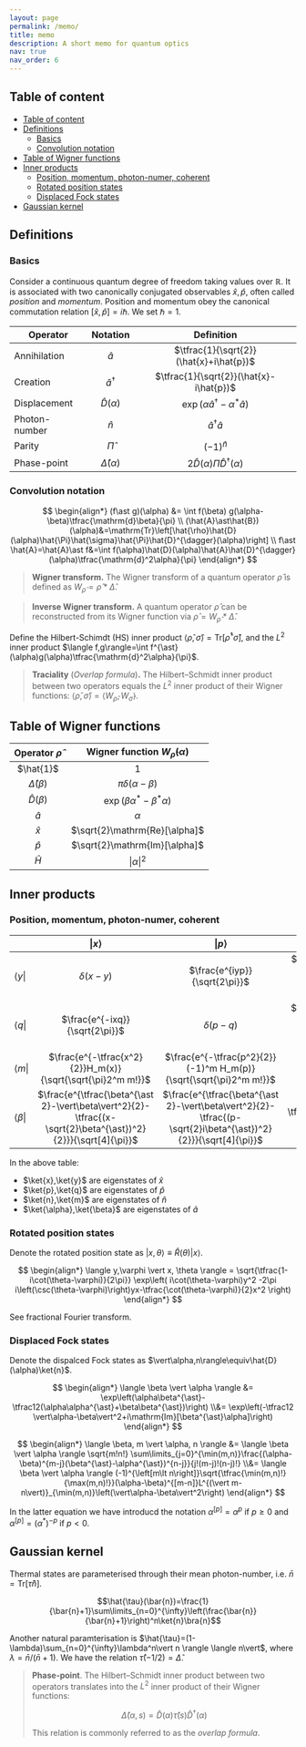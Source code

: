 ```yaml
---
layout: page
permalink: /memo/
title: memo
description: A short memo for quantum optics
nav: true
nav_order: 6
---
```


## Table of content

- [Table of content](#table-of-content)
- [Definitions](#definitions)
  - [Basics](#basics)
  - [Convolution notation](#convolution-notation)
- [Table of Wigner functions](#table-of-wigner-functions)
- [Inner products](#inner-products)
  - [Position, momentum, photon-numer, coherent](#position-momentum-photon-numer-coherent)
  - [Rotated position states](#rotated-position-states)
  - [Displaced Fock states](#displaced-fock-states)
- [Gaussian kernel](#gaussian-kernel)

## Definitions

### Basics

Consider a continuous quantum degree of freedom taking values over $\mathbb{R}$. It is associated with two canonically conjugated observables $\hat{x},\hat{p}$, often called _position_ and _momentum_. Position and momentum obey the canonical commutation relation $[\hat{x},\hat{p}]=i\hbar$. We set $\hbar=1$.

| Operator      |        Notation        |                      Definition                      |
| ------------- | :--------------------: | :--------------------------------------------------: |
| Annihilation  |       $\hat{a}$        |       $\tfrac{1}{\sqrt{2}}(\hat{x}+i\hat{p})$        |
| Creation      |  $\hat{a}^{\dagger}$   |       $\tfrac{1}{\sqrt{2}}(\hat{x}-i\hat{p})$        |
| Displacement  |   $\hat{D}(\alpha)$    | $\exp(\alpha\hat{a}^{\dagger}-\alpha^{\ast}\hat{a})$ |
| Photon-number |       $\hat{n}$        |              $\hat{a}^{\dagger}\hat{a}$              |
| Parity        |      $\hat{\Pi}$       |                   $(-1)^{\hat{n}}$                   |
| Phase-point   | $\hat{\Delta}(\alpha)$ | $2\hat{D}(\alpha)\hat{\Pi}\hat{D}^{\dagger}(\alpha)$ |

### Convolution notation

$$
\begin{align*}
(f\ast g)(\alpha) &= \int f(\beta) g(\alpha-\beta)\tfrac{\mathrm{d}\beta}{\pi}
\\
(\hat{A}\ast\hat{B})(\alpha)&=\mathrm{Tr}\left[\hat{\rho}\hat{D}(\alpha)\hat{\Pi}\hat{\sigma}\hat{\Pi}\hat{D}^{\dagger}(\alpha)\right]
\\
f\ast \hat{A}=\hat{A}\ast f&=\int f(\alpha)\hat{D}(\alpha)\hat{A}\hat{D}^{\dagger}(\alpha)\tfrac{\mathrm{d}^2\alpha}{\pi}
\end{align*}
$$

> **Wigner transform.** The Wigner transform of a quantum operator $\hat{\rho}$ is defined as $W_{\hat{\rho}}=\hat{\rho}\ast\hat{\Delta}$.

> **Inverse Wigner transform.** A quantum operator $\hat{\rho}$ can be reconstructed from its Wigner function via $\hat{\rho}=W_{\hat{\rho}}\ast\hat{\Delta}$.

Define the Hilbert-Schimdt (HS) inner product $\langle\hat{\rho},\hat{\sigma}\rangle=\mathrm{Tr}\big[\hat{\rho}^{\dagger}\hat{\sigma}\big]$, and the $L^{2}$ inner product $\langle f,g\rangle=\int f^{\ast}(\alpha)g(\alpha)\tfrac{\mathrm{d}^2\alpha}{\pi}$.

> **Traciality** (_Overlap formula_)**.** The Hilbert–Schmidt inner product between two operators equals the $L^2$ inner product of their Wigner functions: $\langle\hat{\rho},\hat{\sigma}\rangle=\langle W_{\hat{\rho}},W_{\hat{\sigma}}\rangle$.

## Table of Wigner functions

| Operator $\hat{\rho}$ |   Wigner function $W_{\hat{\rho}}(\alpha)$    |
| :-------------------: | :-------------------------------------------: |
|       $\hat{1}$       |                       1                       |
| $\hat{\Delta}(\beta)$ |           $\pi\delta(\alpha-\beta)$           |
|   $\hat{D}(\beta)$    | $\exp(\beta\alpha^{\ast}-\beta^{\ast}\alpha)$ |
|       $\hat{a}$       |                   $\alpha$                    |
|       $\hat{x}$       |         $\sqrt{2}\mathrm{Re}[\alpha]$         |
|       $\hat{p}$       |         $\sqrt{2}\mathrm{Im}[\alpha]$         |
|       $\hat{H}$       |             $\vert\alpha\vert^2$              |

## Inner products

### Position, momentum, photon-numer, coherent

|                      |                                               $\vert x\rangle$                                                |                                                $\vert p\rangle$                                                |                          $\vert n\rangle$                           |                                       $\vert \alpha \rangle$                                        |
| :------------------- | :-----------------------------------------------------------------------------------------------------------: | :------------------------------------------------------------------------------------------------------------: | :-----------------------------------------------------------------: | :-------------------------------------------------------------------------------------------------: |
| $\langle y\vert$     |                                                 $\delta(x-y)$                                                 |                                         $\frac{e^{iyp}}{\sqrt{2\pi}}$                                          |     $\frac{e^{-\tfrac{y^2}{2}}H_n(y)}{\sqrt{\sqrt{\pi}2^n n!}}$     | $\frac{e^{\tfrac{\alpha^2-\vert\alpha\vert^2}{2}-\tfrac{(y-\sqrt{2}\alpha)^2}{2}}}{\sqrt[4]{\pi}}$  |
| $\langle q\vert$     |                                        $\frac{e^{-ixq}}{\sqrt{2\pi}}$                                         |                                                 $\delta(p-q)$                                                  | $\frac{e^{-\tfrac{q^2}{2}}(-1)^n H_n(q)}{\sqrt{\sqrt{\pi}2^n n!}}$  | $\frac{e^{\tfrac{\alpha^2-\vert\alpha\vert^2}{2}-\tfrac{(q+\sqrt{2}i\alpha)^2}{2}}}{\sqrt[4]{\pi}}$ |
| $\langle m\vert$     |                          $\frac{e^{-\tfrac{x^2}{2}}H_m(x)}{\sqrt{\sqrt{\pi}2^m m!}}$                          |                       $\frac{e^{-\tfrac{p^2}{2}}(-1)^m H_m(p)}{\sqrt{\sqrt{\pi}2^m m!}}$                       |                               $[n=m]$                               |                   $\frac{e^{-\tfrac{\vert\alpha\vert^2}{2}}\alpha^m}{\sqrt{m!}}$                    |
| $\langle \beta\vert$ | $\frac{e^{\tfrac{\beta^{\ast 2}-\vert\beta\vert^2}{2}-\tfrac{(x-\sqrt{2}\beta^{\ast})^2}{2}}}{\sqrt[4]{\pi}}$ | $\frac{e^{\tfrac{\beta^{\ast 2}-\vert\beta\vert^2}{2}-\tfrac{(p-\sqrt{2}i\beta^{\ast})^2}{2}}}{\sqrt[4]{\pi}}$ | $\frac{e^{-\tfrac{\vert\beta\vert^2}{2}}\beta^{\ast n}}{\sqrt{n!}}$ |           $e^{i\mathrm{Im}[\beta^{\ast}\alpha]}e^{-\tfrac{\vert\alpha-\beta\vert^2}{2}}$            |

In the above table:

- $\ket{x},\ket{y}$ are eigenstates of $\hat{x}$
- $\ket{p},\ket{q}$ are eigenstates of $\hat{p}$
- $\ket{n},\ket{m}$ are eigenstates of $\hat{n}$
- $\ket{\alpha},\ket{\beta}$ are eigenstates of $\hat{a}$

### Rotated position states

Denote the rotated position state as $\vert x,\theta\rangle\equiv\hat{R}(\theta)\vert x\rangle$.

$$
\begin{align*}
    \langle y,\varphi \vert x, \theta \rangle
    =
    \sqrt{\tfrac{1-i\cot(\theta-\varphi)}{2\pi}}
    \exp\left(
    i\cot(\theta-\varphi)y^2
    -2\pi i\left(\csc(\theta-\varphi)\right)yx-\tfrac{\cot(\theta-\varphi)}{2}x^2
    \right)
\end{align*}
$$

See fractional Fourier transform.

### Displaced Fock states

Denote the dispalced Fock states as $\vert\alpha,n\rangle\equiv\hat{D}(\alpha)\ket{n}$.

$$
\begin{align*}
\langle \beta \vert \alpha \rangle
&= \exp\left(\alpha\beta^{\ast}-\tfrac12(\alpha\alpha^{\ast}+\beta\beta^{\ast})\right)
\\&=
\exp\left(-\tfrac12 \vert\alpha-\beta\vert^2+i\mathrm{Im}[\beta^{\ast}\alpha]\right)
\end{align*}
$$

$$
\begin{align*}
\langle \beta, m \vert \alpha, n \rangle
&= \langle \beta \vert \alpha \rangle \sqrt{m!n!} \sum\limits_{j=0}^{\min(m,n)}\frac{(\alpha-\beta)^{m-j}(\beta^{\ast}-\alpha^{\ast})^{n-j}}{j!(m-j)!(n-j)!}
\\&=
\langle \beta \vert \alpha \rangle
(-1)^{\left[m\lt n\right]}\sqrt{\tfrac{\min(m,n)!}{\max(m,n)!}}(\alpha-\beta)^{[m-n]}L^{(\vert m-n\vert)}_{\min(m,n)}\left(\vert\alpha-\beta\vert^2\right)
\end{align*}
$$

In the latter equation we have introducd the notation $\alpha^{[p]}=\alpha^{p}$ if $p\geq 0$ and $\alpha^{[p]}=(\alpha^{\ast})^{-p}$ if $p<0$.

## Gaussian kernel

Thermal states are parameterised through their mean photon-number, i.e. $\bar{n}=\mathrm{Tr}[\hat{\tau}\hat{n}]$.

$$\hat{\tau}(\bar{n})=\frac{1}{\bar{n}+1}\sum\limits_{n=0}^{\infty}\left(\frac{\bar{n}}{\bar{n}+1}\right)^n\ket{n}\bra{n}$$

Another natural paramterisation is $\hat{\tau}=(1-\lambda)\sum_{n=0}^{\infty}\lambda^n\vert n \rangle \langle n\vert$, where $\lambda=\bar{n}/(\bar{n}+1)$.
We have the relation $\hat{\tau}(-1/2)=\hat{\Delta}$.

> **Phase-point**. The Hilbert–Schmidt inner product between two operators translates into the $L^2$ inner product of their Wigner functions:
>
> $$
> \hat{\Delta}(\alpha,s)=\hat{D}(\alpha)\hat{\tau}(s)\hat{D}^{\dagger}(\alpha)
> $$
>
> This relation is commonly referred to as the _overlap formula_.
